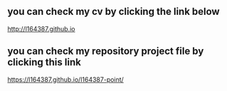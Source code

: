 ## you can check my cv by clicking the link below

 http://l164387.github.io

## you can check my repository project file by clicking this link
https://l164387.github.io/l164387-point/
